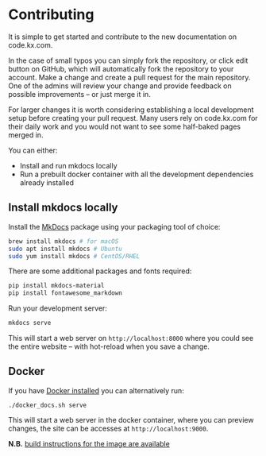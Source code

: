 # Contributing

It is simple to get started and contribute to the new documentation on code.kx.com.

In the case of small typos you can simply fork the repository, or click edit button on GitHub, which will automatically fork the repository to your account. Make a change and create a pull request for the main repository.
One of the admins will review your change and provide feedback on possible improvements – or just merge it in.

For larger changes it is worth considering establishing a local development setup before creating your pull request. Many users rely on code.kx.com for their daily work and you would not want to see some half-baked pages merged in.

You can either:
- Install and run mkdocs locally
- Run a prebuilt docker container with all the development dependencies already installed

## Install mkdocs locally
Install the [MkDocs](http://mkdocs.org) package using your packaging tool of choice:
```bash
brew install mkdocs # for macOS
sudo apt install mkdocs # Ubuntu
sudo yum install mkdocs # CentOS/RHEL
```
There are some additional packages and fonts required:
```bash
pip install mkdocs-material
pip install fontawesome_markdown
```

Run your development server:
```bash
mkdocs serve
```

This will start a web server on `http://localhost:8000` where you could see the entire website – with hot-reload when you save a change.

## Docker

If you have [Docker installed](https://www.docker.com/community-edition) you can alternatively run:


    ./docker_docs.sh serve

This will start a web server in the docker container, where you can preview changes, the site can be accesses at `http://localhost:9000`.


**N.B.** [build instructions for the image are available](docker/README.md)

